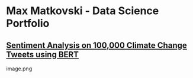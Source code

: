 # Max Matkovski - Data Science Portfolio

## [Sentiment Analysis on 100,000 Climate Change Tweets using BERT](https://github.com/maxmatkovski/NLP)
image.png


